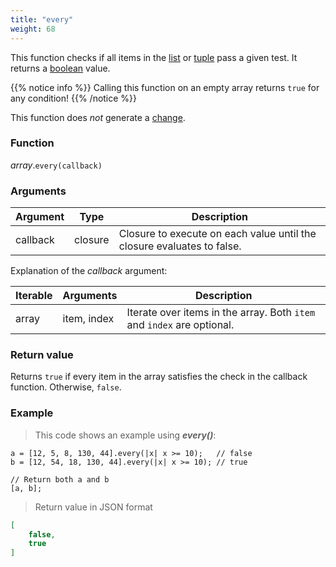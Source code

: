 ```yaml
---
title: "every"
weight: 68
---
```


This function checks if all items in the  [list](..) or [tuple](../../tuple) pass a given test. It returns a [boolean](../../bool) value.

{{% notice info %}}
Calling this function on an empty array returns `true` for any condition!
{{% /notice %}}

This function does *not* generate a [change](../../../overview/changes).

### Function

*array*.`every(callback)`

### Arguments

Argument | Type | Description
-------- | ---- | -----------
callback | closure | Closure to execute on each value until the closure evaluates to false.

Explanation of the *callback* argument:

Iterable | Arguments   | Description
-------- | ----------- | -----------
array    | item, index | Iterate over items in the array. Both `item` and `index` are optional.

### Return value

Returns `true` if every item in the array satisfies the check in the callback function. Otherwise, `false`.

### Example

> This code shows an example using ***every()***:

```thingsdb,json_response
a = [12, 5, 8, 130, 44].every(|x| x >= 10);   // false
b = [12, 54, 18, 130, 44].every(|x| x >= 10); // true

// Return both a and b
[a, b];
```

> Return value in JSON format

```json
[
    false,
    true
]
```
